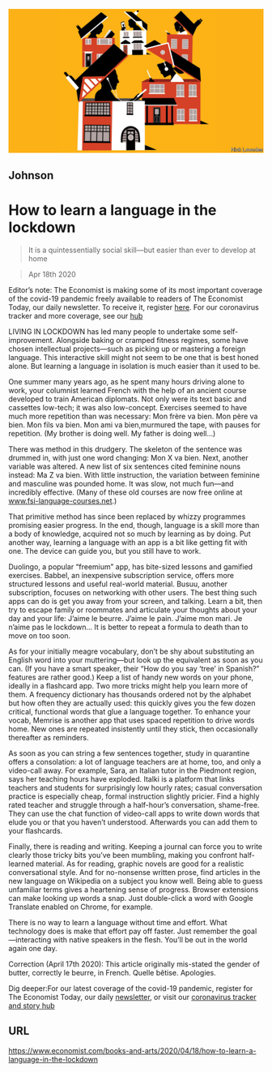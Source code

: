 ![](./images/20200418_BKD001_0.jpg)

## Johnson

# How to learn a language in the lockdown

> It is a quintessentially social skill—but easier than ever to develop at home

> Apr 18th 2020

Editor’s note: The Economist is making some of its most important coverage of the covid-19 pandemic freely available to readers of The Economist Today, our daily newsletter. To receive it, register [here](https://www.economist.com//newslettersignup). For our coronavirus tracker and more coverage, see our [hub](https://www.economist.com//coronavirus)

LIVING IN LOCKDOWN has led many people to undertake some self-improvement. Alongside baking or cramped fitness regimes, some have chosen intellectual projects—such as picking up or mastering a foreign language. This interactive skill might not seem to be one that is best honed alone. But learning a language in isolation is much easier than it used to be.

One summer many years ago, as he spent many hours driving alone to work, your columnist learned French with the help of an ancient course developed to train American diplomats. Not only were its text basic and cassettes low-tech; it was also low-concept. Exercises seemed to have much more repetition than was necessary: Mon frère va bien. Mon père va bien. Mon fils va bien. Mon ami va bien,murmured the tape, with pauses for repetition. (My brother is doing well. My father is doing well…)

There was method in this drudgery. The skeleton of the sentence was drummed in, with just one word changing: Mon X va bien. Next, another variable was altered. A new list of six sentences cited feminine nouns instead: Ma Z va bien. With little instruction, the variation between feminine and masculine was pounded home. It was slow, not much fun—and incredibly effective. (Many of these old courses are now free online at www.fsi-language-courses.net.)

That primitive method has since been replaced by whizzy programmes promising easier progress. In the end, though, language is a skill more than a body of knowledge, acquired not so much by learning as by doing. Put another way, learning a language with an app is a bit like getting fit with one. The device can guide you, but you still have to work.

Duolingo, a popular “freemium” app, has bite-sized lessons and gamified exercises. Babbel, an inexpensive subscription service, offers more structured lessons and useful real-world material. Busuu, another subscription, focuses on networking with other users. The best thing such apps can do is get you away from your screen, and talking. Learn a bit, then try to escape family or roommates and articulate your thoughts about your day and your life: J’aime le beurre. J’aime le pain. J’aime mon mari. Je n’aime pas le lockdown… It is better to repeat a formula to death than to move on too soon.

As for your initially meagre vocabulary, don’t be shy about substituting an English word into your muttering—but look up the equivalent as soon as you can. (If you have a smart speaker, their “How do you say ‘tree’ in Spanish?” features are rather good.) Keep a list of handy new words on your phone, ideally in a flashcard app. Two more tricks might help you learn more of them. A frequency dictionary has thousands ordered not by the alphabet but how often they are actually used: this quickly gives you the few dozen critical, functional words that glue a language together. To enhance your vocab, Memrise is another app that uses spaced repetition to drive words home. New ones are repeated insistently until they stick, then occasionally thereafter as reminders.

As soon as you can string a few sentences together, study in quarantine offers a consolation: a lot of language teachers are at home, too, and only a video-call away. For example, Sara, an Italian tutor in the Piedmont region, says her teaching hours have exploded. Italki is a platform that links teachers and students for surprisingly low hourly rates; casual conversation practice is especially cheap, formal instruction slightly pricier. Find a highly rated teacher and struggle through a half-hour’s conversation, shame-free. They can use the chat function of video-call apps to write down words that elude you or that you haven’t understood. Afterwards you can add them to your flashcards.

Finally, there is reading and writing. Keeping a journal can force you to write clearly those tricky bits you’ve been mumbling, making you confront half-learned material. As for reading, graphic novels are good for a realistic conversational style. And for no-nonsense written prose, find articles in the new language on Wikipedia on a subject you know well. Being able to guess unfamiliar terms gives a heartening sense of progress. Browser extensions can make looking up words a snap. Just double-click a word with Google Translate enabled on Chrome, for example.

There is no way to learn a language without time and effort. What technology does is make that effort pay off faster. Just remember the goal—interacting with native speakers in the flesh. You’ll be out in the world again one day.

Correction (April 17th 2020): This article originally mis-stated the gender of butter, correctly le beurre, in French. Quelle bêtise. Apologies.

Dig deeper:For our latest coverage of the covid-19 pandemic, register for The Economist Today, our daily [newsletter](https://www.economist.com//newslettersignup), or visit our [coronavirus tracker and story hub](https://www.economist.com//coronavirus)

## URL

https://www.economist.com/books-and-arts/2020/04/18/how-to-learn-a-language-in-the-lockdown
